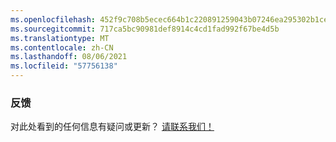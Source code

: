 ```yaml
---
ms.openlocfilehash: 452f9c708b5ecec664b1c220891259043b07246ea295302b1ce0659e82146992
ms.sourcegitcommit: 717ca5bc90981def8914c4cd1fad992f67be4d5b
ms.translationtype: MT
ms.contentlocale: zh-CN
ms.lasthandoff: 08/06/2021
ms.locfileid: "57756138"
---
```

### <a name="feedback"></a>反馈

对此处看到的任何信息有疑问或更新？ <a href="https://aka.ms/AppComplianceQuestions" target="_blank">请联系我们！</a>